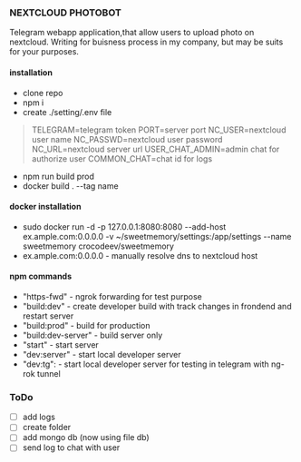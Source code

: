 ### NEXTCLOUD PHOTOBOT

Telegram webapp application,that allow users to upload photo on nextcloud. 
Writing for buisness process in my company, but may be suits for your purposes.

#### installation

* clone repo
* npm i
* create ./setting/.env file

> TELEGRAM=telegram token
> PORT=server port
> NC_USER=nextcloud user name
> NC_PASSWD=nextcloud user password
> NC_URL=nextcloud server url
> USER_CHAT_ADMIN=admin chat for authorize user
> COMMON_CHAT=chat id for logs

* npm run build prod
* docker build . --tag name

#### docker installation

* sudo docker run -d -p 127.0.0.1:8080:8080 --add-host ex.ample.com:0.0.0.0 -v ~/sweetmemory/settings:/app/settings --name sweetmemory crocodeev/sweetmemory
* ex.ample.com:0.0.0.0 - manually resolve dns to nextcloud host

#### npm commands

* "https-fwd" - ngrok forwarding for test purpose
* "build:dev" - create developer build with track changes in frondend and restart server
* "build:prod" - build for production
* "build:dev-server" - build server only
* "start" - start server
* "dev:server" - start local developer server
* "dev:tg": - start local developer server for testing in telegram with ng-rok tunnel

### ToDo

- [ ] add logs
- [ ] create folder
- [ ] add mongo db (now using file db)
- [ ] send log to chat with user
